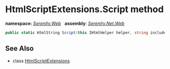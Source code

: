# HtmlScriptExtensions.Script method
**namespace:** *[Serenity.Web](../../README.md#serenity.web-namespace)*   **assembly**: *[Serenity.Net.Web](../../README.md)*

```csharp
public static HtmlString Script(this IHtmlHelper helper, string includeJS)
```

## See Also

* class [HtmlScriptExtensions](../HtmlScriptExtensions.md)